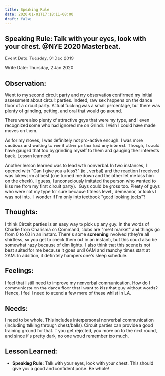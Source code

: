 ```yaml
---
title: Speaking Rule
date: 2020-01-01T17:18:11-08:00
draft: false
---
```






Speaking Rule: Talk with your eyes, look with your chest. @NYE 2020 Masterbeat.
---
<!--more-->

Event Date: Tuesday, 31 Dec 2019

Write Date: Thursday, 2 Jan 2020

Observation:
---

Went to my second circuit party and my observation confirmed my initial assessment about circuit parties. Indeed, raw sex happens on the dance floor of a circuit party. Actual fucking was a small percentage, but there was plenty of grinding, petting, and oral that would go around. 

There were also plenty of attractive guys that were my type, and I even recognized some who had ignored me on Grindr. I wish I could have made moves on them. 

As for my moves, I was definitely not pro-active enough. I was more cautious and waiting to see if other parties had any interest. Though, I could have gauged that too by grinding myself to them and gauging their interests back. Lesson learned!


Another lesson learned was to lead with nonverbal. In two instances, I opened with "Can I give you a kiss?" (ie., verbal) and the reaction I received was lukewarm at best (one turned me down and the other let me kiss him on the cheek). I guess, I unconsciously imitated the person who wanted to kiss me from my first circuit party). 
Guys could be gross too. Plenty of guys who were not my type for sure because fitness level , demeanor, or looks I was not into.  I wonder if I'm only into textbook "good looking jocks"? 

Thoughts:
---

I think Circuit parties is an easy way to pick up any guy. In the words of Charlie from Charisma on Command, clubs are "meat market" and things go from 0 to 60 in an instant. There's some **screening** involved (they're all shirtless, so you get to check them out in an instant), but this could also be somewhat hazy because of dim lights. 
I also think that this scene is not best suited for me because it goes until 6AM and raunchy times start at 2AM. In addition, it definitely hampers one's sleep schedule.

Feelings:
---

I feel that I still need to improve my nonverbal communication. How do I communicate on the dance floor that I want to kiss that guy without words? Hence, I feel I need to attend a few more of these whilst in LA.

Needs:
---

I need to be whole. This includes interpersonal nonverbal communication (including talking through chest/balls). Circuit parties can provide a good training ground for that. If you get rejected, you move on to the next round, and since it's pretty dark, no one would remember too much. 


Lesson Learned: 
---

* **Speaking Rule:** Talk with your eyes, look with your chest. This should give you a good and confident poise. Be whole!



